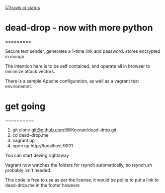 [![travis ci status](https://travis-ci.org/BillKeenan/dead-drop-python.svg?branch=master)](https://travis-ci.org/BillKeenan/dead-drop-python)

# dead-drop - now with more python
=========

Secure text sender, generates a 1-time link and password. stores encrypted in mongo

The intention here is to be self contained, and operate all in browser to minimize attack vectors.

There is a sample Apache configuration, as well as a vagrant test environemnt.

# get going
==========



1. git clone git@github.com:BillKeenan/dead-drop.git
2. cd dead-drop.me
3. vagrant up
4. open up http://localhost:9001

You can start deving rightaway

Vagrant now watches the folders for rsynch automatically, so rsynch.sh probably isn't needed.

This code is free to use as per the license, it would be polite to put a link to dead-drop.me in the footer however.

